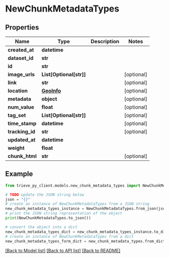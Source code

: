 # NewChunkMetadataTypes


## Properties

Name | Type | Description | Notes
------------ | ------------- | ------------- | -------------
**created_at** | **datetime** |  | 
**dataset_id** | **str** |  | 
**id** | **str** |  | 
**image_urls** | **List[Optional[str]]** |  | [optional] 
**link** | **str** |  | [optional] 
**location** | [**GeoInfo**](GeoInfo.md) |  | [optional] 
**metadata** | **object** |  | [optional] 
**num_value** | **float** |  | [optional] 
**tag_set** | **List[Optional[str]]** |  | [optional] 
**time_stamp** | **datetime** |  | [optional] 
**tracking_id** | **str** |  | [optional] 
**updated_at** | **datetime** |  | 
**weight** | **float** |  | 
**chunk_html** | **str** |  | [optional] 

## Example

```python
from trieve_py_client.models.new_chunk_metadata_types import NewChunkMetadataTypes

# TODO update the JSON string below
json = "{}"
# create an instance of NewChunkMetadataTypes from a JSON string
new_chunk_metadata_types_instance = NewChunkMetadataTypes.from_json(json)
# print the JSON string representation of the object
print(NewChunkMetadataTypes.to_json())

# convert the object into a dict
new_chunk_metadata_types_dict = new_chunk_metadata_types_instance.to_dict()
# create an instance of NewChunkMetadataTypes from a dict
new_chunk_metadata_types_form_dict = new_chunk_metadata_types.from_dict(new_chunk_metadata_types_dict)
```
[[Back to Model list]](../README.md#documentation-for-models) [[Back to API list]](../README.md#documentation-for-api-endpoints) [[Back to README]](../README.md)


